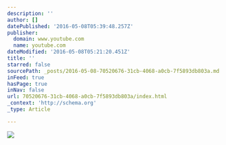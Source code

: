 ```yaml
---
description: ''
author: []
datePublished: '2016-05-08T05:39:48.257Z'
publisher:
  domain: www.youtube.com
  name: youtube.com
dateModified: '2016-05-08T05:21:20.451Z'
title: ''
starred: false
sourcePath: _posts/2016-05-08-70520676-31cb-4068-a0cb-7f5893db803a.md
inFeed: true
hasPage: true
inNav: false
url: 70520676-31cb-4068-a0cb-7f5893db803a/index.html
_context: 'http://schema.org'
_type: Article

---
```

![](https://i.ytimg.com/vi/kXq-1dVe99U/hqdefault.jpg?custom=true&w=196&h=110&stc=true&jpg444=true&jpgq=90&sp=68&sigh=ikb1bbAwPLIakfxvq1q1QVv6fRk)